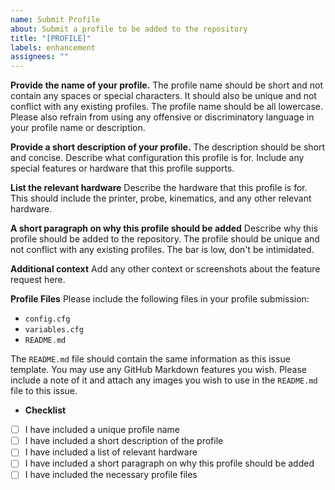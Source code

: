 ```yaml
---
name: Submit Profile
about: Submit a profile to be added to the repository
title: "[PROFILE]"
labels: enhancement
assignees: ""
---
```


**Provide the name of your profile.**
The profile name should be short and not contain any spaces or special characters.
It should also be unique and not conflict with any existing profiles.
The profile name should be all lowercase.
Please also refrain from using any offensive or discriminatory language in your profile name or description.

**Provide a short description of your profile.**
The description should be short and concise. Describe what configuration this profile is for. Include any special features or hardware that this profile supports.

**List the relevant hardware**
Describe the hardware that this profile is for.
This should include the printer, probe, kinematics, and any other relevant hardware.

**A short paragraph on why this profile should be added**
Describe why this profile should be added to the repository. The profile should be unique and not conflict with any existing profiles. The bar is low, don't be intimidated.

**Additional context**
Add any other context or screenshots about the feature request here.

**Profile Files**
Please include the following files in your profile submission:

- `config.cfg`
- `variables.cfg`
- `README.md`

The `README.md` file should contain the same information as this issue template. You may use any GitHub Markdown features you wish. Please include a note of it and attach any images you wish to use in the `README.md` file to this issue.

- **Checklist**
- [ ] I have included a unique profile name
- [ ] I have included a short description of the profile
- [ ] I have included a list of relevant hardware
- [ ] I have included a short paragraph on why this profile should be added
- [ ] I have included the necessary profile files
